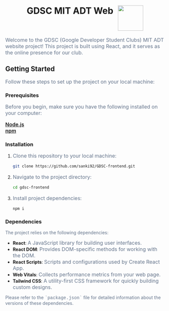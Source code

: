 <div>
    <h1 style="display:flex; justify-content:center;gap:15px;">GDSC MIT ADT Web
        <img style="width:80px;" src="https://seeklogo.com/images/G/google-developers-logo-F8BF3155AC-seeklogo.com.png" style/>
    </h1>
    <p style="font-size:16px; color:#64748b;">
        Welcome to the GDSC (Google Developer Student Clubs) MIT ADT website project! This project is built using React, and it serves as the online presence for our club.
    </p>
    <div>
        <h2> Getting Started</h2>
        <p style="font-size:16px; color:#64748b;"> Follow these steps to set up the project on your local machine: </p>
        <h3>Prerequisites</h3>
        <p style="font-size:16px; color:#64748b;">Before you begin, make sure you have the following installed on your computer:</p>
        <a style="font-size:16px; font-weight:600;display:block;" href="https://nodejs.org/">Node.js</a>
        <a style="font-size:16px; display:block;font-weight:600;" href="https://www.npmjs.com/">npm</a>

        
### Installation

1. <p style="font-size:16px; color:#64748b;">Clone this repository to your local machine:</p>

   ```bash
   git clone https://github.com/sanki92/GDSC-frontend.git
2. <p style="font-size:16px; color:#64748b;"> Navigate to the project directory: </p>

     ```bash
   cd gdsc-frontend
3. <p style="font-size:16px; color:#64748b;"> Install project dependencies: </p>

    ```bash
    npm i
### Dependencies

<p style="color:#64748b">The project relies on the following dependencies:</P>

- **React**: <p style="display:inline; font-size:16; color:#64748b">A JavaScript library for building user interfaces.</p>
- **React DOM**: <p style="display:inline; font-size:16; color:#64748b">Provides DOM-specific methods for working with the DOM.</p>
- **React Scripts**: <p style="display:inline; font-size:16; color:#64748b">Scripts and configurations used by Create React App.</p>
- **Web Vitals**: <p style="display:inline; font-size:16; color:#64748b">Collects performance metrics from your web page.</p>
- **Tailwind CSS**: <p style="display:inline; font-size:16; color:#64748b">A utility-first CSS framework for quickly building custom designs.</p>

<p style="color:#64748b">Please refer to the <span style="font-family:courier;">`package.json`</span> file for detailed information about the versions of these dependencies. </p>
</div>